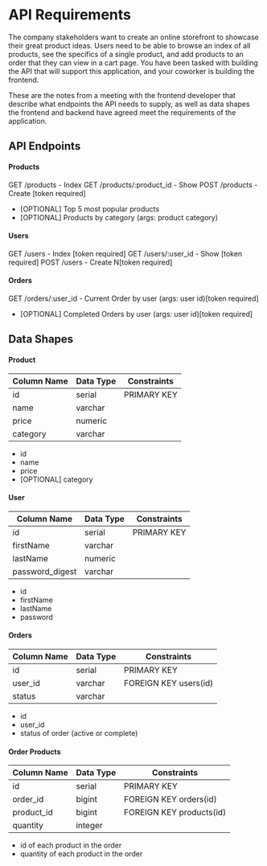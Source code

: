# API Requirements
The company stakeholders want to create an online storefront to showcase their great product ideas. Users need to be able to browse an index of all products, see the specifics of a single product, and add products to an order that they can view in a cart page. You have been tasked with building the API that will support this application, and your coworker is building the frontend.

These are the notes from a meeting with the frontend developer that describe what endpoints the API needs to supply, as well as data shapes the frontend and backend have agreed meet the requirements of the application.

## API Endpoints
#### Products
GET /products - Index
GET /products/:product_id - Show
POST /products - Create [token required]
- [OPTIONAL] Top 5 most popular products
- [OPTIONAL] Products by category (args: product category)

#### Users
GET /users - Index [token required]
GET /users/:user_id - Show [token required]
POST /users - Create N[token required]

#### Orders
GET /orders/:user_id - Current Order by user (args: user id)[token required]
- [OPTIONAL] Completed Orders by user (args: user id)[token required]

## Data Shapes
#### Product
| Column Name | Data Type | Constraints |
| ----------- | --------- | ----------- |
| id          | serial    | PRIMARY KEY |
| name        | varchar   |             |
| price       | numeric   |             |
| category    | varchar   |             |
- id
- name
- price
- [OPTIONAL] category

#### User
| Column Name    | Data Type | Constraints |
| -------------- | --------- | ----------- |
| id             | serial    | PRIMARY KEY |
| firstName      | varchar   |             |
| lastName       | numeric   |             |
| password_digest| varchar   |             |
- id
- firstName
- lastName
- password

#### Orders
| Column Name | Data Type | Constraints           |
| ----------- | --------- | --------------------- |
| id          | serial    | PRIMARY KEY           |
| user_id     | varchar   | FOREIGN KEY users(id) |
| status      | varchar   |                       |
- id
- user_id
- status of order (active or complete)

#### Order Products
| Column Name | Data Type | Constraints              |
| ----------- | --------- | ------------------------ |
| id          | serial    | PRIMARY KEY              |
| order_id    | bigint    | FOREIGN KEY orders(id)   |
| product_id  | bigint    | FOREIGN KEY products(id) |
| quantity    | integer   |                          |
- id of each product in the order
- quantity of each product in the order